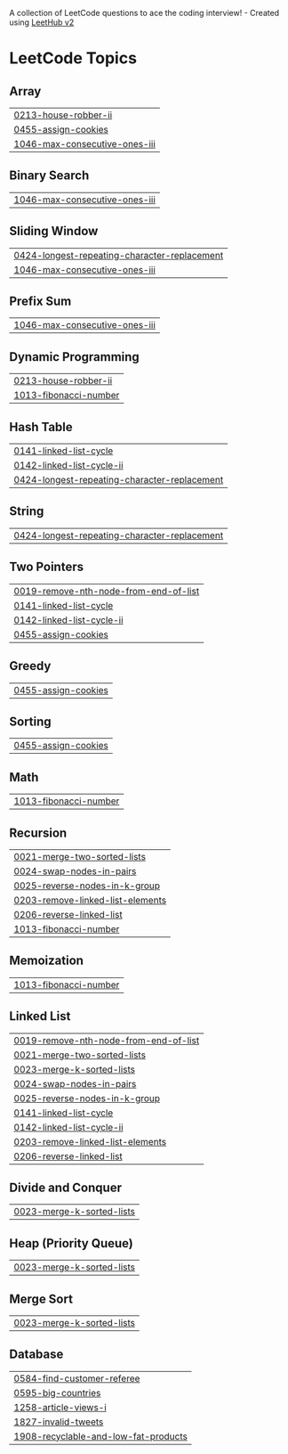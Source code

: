 A collection of LeetCode questions to ace the coding interview! - Created using [LeetHub v2](https://github.com/arunbhardwaj/LeetHub-2.0)
<!---LeetCode Topics Start-->
# LeetCode Topics
## Array
|  |
| ------- |
| [0213-house-robber-ii](https://github.com/Akul-Kaushal/_leet_code_/tree/master/0213-house-robber-ii) |
| [0455-assign-cookies](https://github.com/Akul-Kaushal/_leet_code_/tree/master/0455-assign-cookies) |
| [1046-max-consecutive-ones-iii](https://github.com/Akul-Kaushal/_leet_code_/tree/master/1046-max-consecutive-ones-iii) |
## Binary Search
|  |
| ------- |
| [1046-max-consecutive-ones-iii](https://github.com/Akul-Kaushal/_leet_code_/tree/master/1046-max-consecutive-ones-iii) |
## Sliding Window
|  |
| ------- |
| [0424-longest-repeating-character-replacement](https://github.com/Akul-Kaushal/_leet_code_/tree/master/0424-longest-repeating-character-replacement) |
| [1046-max-consecutive-ones-iii](https://github.com/Akul-Kaushal/_leet_code_/tree/master/1046-max-consecutive-ones-iii) |
## Prefix Sum
|  |
| ------- |
| [1046-max-consecutive-ones-iii](https://github.com/Akul-Kaushal/_leet_code_/tree/master/1046-max-consecutive-ones-iii) |
## Dynamic Programming
|  |
| ------- |
| [0213-house-robber-ii](https://github.com/Akul-Kaushal/_leet_code_/tree/master/0213-house-robber-ii) |
| [1013-fibonacci-number](https://github.com/Akul-Kaushal/_leet_code_/tree/master/1013-fibonacci-number) |
## Hash Table
|  |
| ------- |
| [0141-linked-list-cycle](https://github.com/Akul-Kaushal/_leet_code_/tree/master/0141-linked-list-cycle) |
| [0142-linked-list-cycle-ii](https://github.com/Akul-Kaushal/_leet_code_/tree/master/0142-linked-list-cycle-ii) |
| [0424-longest-repeating-character-replacement](https://github.com/Akul-Kaushal/_leet_code_/tree/master/0424-longest-repeating-character-replacement) |
## String
|  |
| ------- |
| [0424-longest-repeating-character-replacement](https://github.com/Akul-Kaushal/_leet_code_/tree/master/0424-longest-repeating-character-replacement) |
## Two Pointers
|  |
| ------- |
| [0019-remove-nth-node-from-end-of-list](https://github.com/Akul-Kaushal/_leet_code_/tree/master/0019-remove-nth-node-from-end-of-list) |
| [0141-linked-list-cycle](https://github.com/Akul-Kaushal/_leet_code_/tree/master/0141-linked-list-cycle) |
| [0142-linked-list-cycle-ii](https://github.com/Akul-Kaushal/_leet_code_/tree/master/0142-linked-list-cycle-ii) |
| [0455-assign-cookies](https://github.com/Akul-Kaushal/_leet_code_/tree/master/0455-assign-cookies) |
## Greedy
|  |
| ------- |
| [0455-assign-cookies](https://github.com/Akul-Kaushal/_leet_code_/tree/master/0455-assign-cookies) |
## Sorting
|  |
| ------- |
| [0455-assign-cookies](https://github.com/Akul-Kaushal/_leet_code_/tree/master/0455-assign-cookies) |
## Math
|  |
| ------- |
| [1013-fibonacci-number](https://github.com/Akul-Kaushal/_leet_code_/tree/master/1013-fibonacci-number) |
## Recursion
|  |
| ------- |
| [0021-merge-two-sorted-lists](https://github.com/Akul-Kaushal/_leet_code_/tree/master/0021-merge-two-sorted-lists) |
| [0024-swap-nodes-in-pairs](https://github.com/Akul-Kaushal/_leet_code_/tree/master/0024-swap-nodes-in-pairs) |
| [0025-reverse-nodes-in-k-group](https://github.com/Akul-Kaushal/_leet_code_/tree/master/0025-reverse-nodes-in-k-group) |
| [0203-remove-linked-list-elements](https://github.com/Akul-Kaushal/_leet_code_/tree/master/0203-remove-linked-list-elements) |
| [0206-reverse-linked-list](https://github.com/Akul-Kaushal/_leet_code_/tree/master/0206-reverse-linked-list) |
| [1013-fibonacci-number](https://github.com/Akul-Kaushal/_leet_code_/tree/master/1013-fibonacci-number) |
## Memoization
|  |
| ------- |
| [1013-fibonacci-number](https://github.com/Akul-Kaushal/_leet_code_/tree/master/1013-fibonacci-number) |
## Linked List
|  |
| ------- |
| [0019-remove-nth-node-from-end-of-list](https://github.com/Akul-Kaushal/_leet_code_/tree/master/0019-remove-nth-node-from-end-of-list) |
| [0021-merge-two-sorted-lists](https://github.com/Akul-Kaushal/_leet_code_/tree/master/0021-merge-two-sorted-lists) |
| [0023-merge-k-sorted-lists](https://github.com/Akul-Kaushal/_leet_code_/tree/master/0023-merge-k-sorted-lists) |
| [0024-swap-nodes-in-pairs](https://github.com/Akul-Kaushal/_leet_code_/tree/master/0024-swap-nodes-in-pairs) |
| [0025-reverse-nodes-in-k-group](https://github.com/Akul-Kaushal/_leet_code_/tree/master/0025-reverse-nodes-in-k-group) |
| [0141-linked-list-cycle](https://github.com/Akul-Kaushal/_leet_code_/tree/master/0141-linked-list-cycle) |
| [0142-linked-list-cycle-ii](https://github.com/Akul-Kaushal/_leet_code_/tree/master/0142-linked-list-cycle-ii) |
| [0203-remove-linked-list-elements](https://github.com/Akul-Kaushal/_leet_code_/tree/master/0203-remove-linked-list-elements) |
| [0206-reverse-linked-list](https://github.com/Akul-Kaushal/_leet_code_/tree/master/0206-reverse-linked-list) |
## Divide and Conquer
|  |
| ------- |
| [0023-merge-k-sorted-lists](https://github.com/Akul-Kaushal/_leet_code_/tree/master/0023-merge-k-sorted-lists) |
## Heap (Priority Queue)
|  |
| ------- |
| [0023-merge-k-sorted-lists](https://github.com/Akul-Kaushal/_leet_code_/tree/master/0023-merge-k-sorted-lists) |
## Merge Sort
|  |
| ------- |
| [0023-merge-k-sorted-lists](https://github.com/Akul-Kaushal/_leet_code_/tree/master/0023-merge-k-sorted-lists) |
## Database
|  |
| ------- |
| [0584-find-customer-referee](https://github.com/Akul-Kaushal/_leet_code_/tree/master/0584-find-customer-referee) |
| [0595-big-countries](https://github.com/Akul-Kaushal/_leet_code_/tree/master/0595-big-countries) |
| [1258-article-views-i](https://github.com/Akul-Kaushal/_leet_code_/tree/master/1258-article-views-i) |
| [1827-invalid-tweets](https://github.com/Akul-Kaushal/_leet_code_/tree/master/1827-invalid-tweets) |
| [1908-recyclable-and-low-fat-products](https://github.com/Akul-Kaushal/_leet_code_/tree/master/1908-recyclable-and-low-fat-products) |
<!---LeetCode Topics End-->